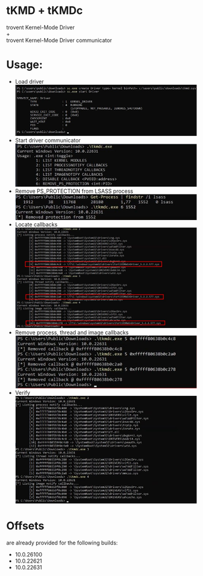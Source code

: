 # tKMD + tKMDc
trovent Kernel-Mode Driver\
+\
trovent Kernel-Mode Driver communicator

# Usage: 
- Load driver
![Loading Driver](./_readme.d/01_load_driver.png)
- Start driver communicator\
![Starting Driver Communicator](./_readme.d/02_driver_communicator_help.png)
- Remove PS_PROTECTION from LSASS process
![Removing PS_PROTECTION](./_readme.d/06_remove_ps_protection_from_lsass.png)
- Locate callbacks
![Locating Callbacks](./_readme.d/03_locate_callbacks.png)
- Remove process, thread and image callbacks
![Removing Callbacks](./_readme.d/04_disable_callbacks.png)
- Verify 
![Verifying](./_readme.d/05_verify_callbacks_removed.png)

# Offsets
are already provided for the following builds:
- 10.0.26100
- 10.0.22621
- 10.0.22631
